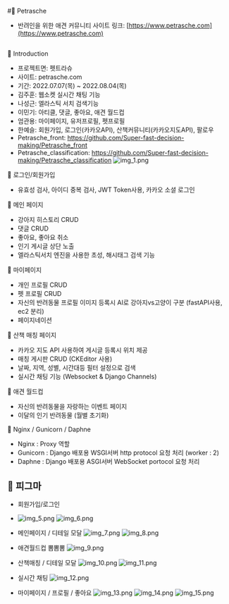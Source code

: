 #📌 Petrasche
- 반려인을 위한 애견 커뮤니티
사이트 링크: [https://www.petrasche.com](https://www.petrasche.com)

##
📌 Introduction
- 프로젝트면: 펫트라슈
- 사이트: petrasche.com
- 기간: 2022.07.07(목) ~ 2022.08.04(목)
- 김주훈: 웹소켓 실시간 채팅 기능
- 나성근: 엘라스틱 서치 검색기능
- 이민기: 아티클, 댓글, 좋아요, 애견 월드컵
- 엄관용: 마이페이지, 유저프로필, 펫프로필
- 한예슬: 회원가입, 로그인(카카오API), 산책커뮤니티(카카오지도API), 팔로우
- Petrasche_front: https://github.com/Super-fast-decision-making/Petrasche_front
- Petrasche_classification: https://github.com/Super-fast-decision-making/Petrasche_classification
![img_1.png](/static/img_1.png)

📌 로그인/회원가입
- 유효성 검사, 아이디 중복 검사, JWT Token사용, 카카오 소셜 로그인

📌 메인 페이지
- 강아지 히스토리 CRUD
- 댓글 CRUD
- 좋아요, 좋아요 취소
- 인기 게시글 상단 노출
- 엘라스틱서치 엔진을 사용한 초성, 해시태그 검색 기능

📌 마이페이지
- 개인 프로필 CRUD
- 펫 프로필 CRUD
- 자신의 반려동물 프로필 이미지 등록시 AI로 강아지vs고양이 구분 (fastAPI사용, ec2 분리)
- 페이지네이션

📌 산책 매칭 페이지
- 카카오 지도 API 사용하여 게시글 등록시 위치 제공
- 매칭 게시판 CRUD (CKEditor 사용)
- 날짜, 지역, 성별, 시간대등 필터 설정으로 검색
- 실시간 채팅 기능 (Websocket & Django Channels)

📌 애견 월드컵
- 자신의 반려동물을 자랑하는 이벤트 페이지
- 이달의 인기 반려동물  (월별 초기화)
 
📌 Nginx / Gunicorn / Daphne
- Nginx : Proxy 역할
- Gunicorn : Django 배포용 WSGI서버 http protocol 요청 처리 (worker : 2)
- Daphne : Django 배포용 ASGI서버 WebSocket portocol 요청 처리


📌 피그마
-

- 회원가입/로그인
- ![img_5.png](/static/img_5.png) ![img_6.png](/static/img_6.png)


- 메인페이지 / 디테일 모달
![img_7.png](/static/img_7.png)
![img_8.png](/static/img_8.png)

- 애견월드컵 뽐뽐뽐
![img_9.png](/static/img_9.png)

- 산책매칭 / 디테일 모달
![img_10.png](/static/img_10.png)
![img_11.png](/static/img_11.png)

- 실시간 채팅 
![img_12.png](/static/img_12.png)

- 마이페이지 / 프로필 / 좋아요
![img_13.png](/static/img_13.png)
![img_14.png](/static/img_14.png)
![img_15.png](/static/img_15.png)
